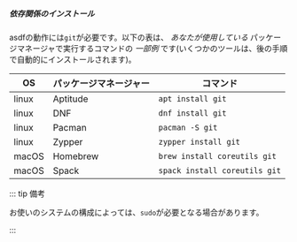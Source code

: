 ##### 依存関係のインストール

asdfの動作には`git`が必要です。以下の表は、 _あなたが使用している_ パッケージマネージャで実行するコマンドの _一部例_ です(いくつかのツールは、後の手順で自動的にインストールされます)。

| OS    | パッケージマネージャー | コマンド                       |
| ----- | ------------------ | ----------------------------- |
| linux | Aptitude           | `apt install git`             |
| linux | DNF                | `dnf install git`             |
| linux | Pacman             | `pacman -S git`               |
| linux | Zypper             | `zypper install git`          |
| macOS | Homebrew           | `brew install coreutils git`  |
| macOS | Spack              | `spack install coreutils git` |

::: tip 備考

お使いのシステムの構成によっては、`sudo`が必要となる場合があります。

:::
